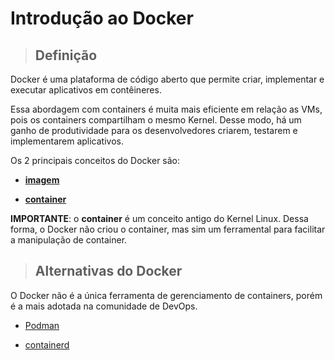 # Introdução ao Docker

> ## **Definição**

Docker é uma plataforma de código aberto que permite criar, implementar e executar aplicativos em contêineres.

Essa abordagem com containers é muita mais eficiente em relação as VMs, pois os containers compartilham o mesmo Kernel. Desse modo, há um ganho de produtividade para os desenvolvedores criarem, testarem e implementarem aplicativos.

Os 2 principais conceitos do Docker são:

- [**imagem**](imagem.md)

- [**container**](container.md)

**IMPORTANTE**: o **container** é um conceito antigo do Kernel Linux. Dessa forma, o Docker não criou o container, mas sim um ferramental para facilitar a manipulação de container.

> ## **Alternativas do Docker**

O Docker não é a única ferramenta de gerenciamento de containers, porém é a mais adotada na comunidade de DevOps.

- [Podman](https://podman.io/)

- [containerd](https://containerd.io/)
